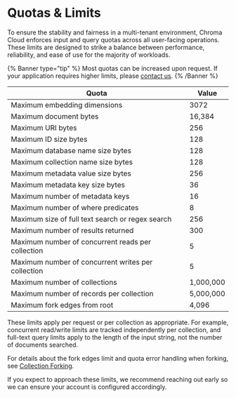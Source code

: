 # Quotas & Limits

To ensure the stability and fairness in a multi-tenant environment, Chroma Cloud enforces input and query quotas across all user-facing operations. These limits are designed to strike a balance between performance, reliability, and ease of use for the majority of workloads.

{% Banner type="tip" %}
Most quotas can be increased upon request. If your application requires higher limits, please [contact us](mailto:support@trychroma.com).
{% /Banner %}

| **Quota** | **Value** |
| --- | --- |
| Maximum embedding dimensions | 3072 |
| Maximum document bytes | 16,384 |
| Maximum URI bytes | 256 |
| Maximum ID size bytes  | 128 |
| Maximum database name size bytes | 128 |
| Maximum collection name size bytes | 128 |
| Maximum metadata value size bytes | 256 |
| Maximum metadata key size bytes | 36 |
| Maximum number of metadata keys | 16 |
| Maximum number of where predicates  | 8 |
| Maximum size of full text search or regex search | 256 |
| Maximum number of results returned | 300 |
| Maximum number of concurrent reads per collection | 5 |
| Maximum number of concurrent writes per collection | 5 |
| Maximum number of collections | 1,000,000 |
| Maximum number of records per collection | 5,000,000 |
| Maximum fork edges from root | 4,096 |

These limits apply per request or per collection as appropriate. For example, concurrent read/write limits are tracked independently per collection, and full-text query limits apply to the length of the input string, not the number of documents searched.

For details about the fork edges limit and quota error handling when forking, see [Collection Forking](./collection-forking).

If you expect to approach these limits, we recommend reaching out early so we can ensure your account is configured accordingly.
